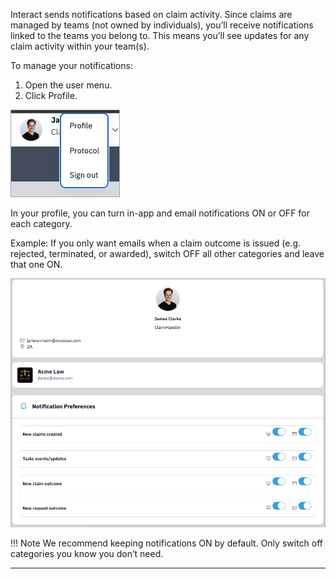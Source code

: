 Interact sends notifications based on claim activity. Since claims are managed by teams (not owned by individuals), you’ll receive notifications linked to the teams you belong to. This means you’ll see updates for any claim activity within your team(s).

To manage your notifications:

1. Open the user menu.
2. Click Profile.

![Profile](../../assets/profile-menu.png)

In your profile, you can turn in-app and email notifications ON or OFF for each category.

Example: If you only want emails when a claim outcome is issued (e.g. rejected, terminated, or awarded), switch OFF all other categories and leave that one ON.

![Notification Preferences](../../assets/notification-preferences.png)

!!! Note
    We recommend keeping notifications ON by default. Only switch off categories you know you don’t need.

---
